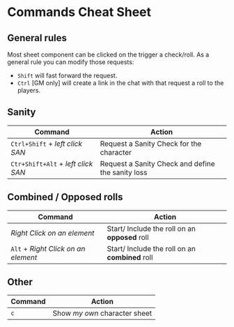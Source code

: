 # Commands Cheat Sheet

## General rules

Most sheet component can be clicked on the trigger a check/roll.
As a general rule you can modify those requests:

- `Shift` will fast forward the request.
- `Ctrl` [GM only] will create a link in the chat with that request a roll to the players.

## Sanity

| Command                            | Action                                            |
| ---------------------------------- | ------------------------------------------------- |
| `Ctrl+Shift` + _left click SAN_    | Request a Sanity Check for the character          |
| `Ctr+Shift+Alt` + _left click SAN_ | Request a Sanity Check and define the sanity loss |

## Combined / Opposed rolls

| Command                             | Action                                          |
| ----------------------------------- | ----------------------------------------------- |
| _Right Click on an element_         | Start/ Include the roll on an **opposed** roll  |
| `Alt` + _Right Click on an element_ | Start/ Include the roll on an **combined** roll |

## Other

| Command | Action                        |
| ------- | ----------------------------- |
| `c`     | Show _my own_ character sheet |
